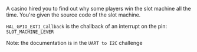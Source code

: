 A casino hired you to find out why some players win the slot machine all the time. You're given the source code of the slot machine.

`HAL_GPIO_EXTI_Callback` is the challback of an interrupt on the pin: `SLOT_MACHINE_LEVER`

Note: the documentation is in the `UART to I2C` challenge